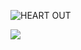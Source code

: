 ![HEART OUT](https://github-readme-stats.vercel.app/api?username=netesy&count_private=true&show_icons=true)

  <a href="https://github.com/netesy">
  <img align="center" src="https://github-readme-stats.vercel.app/api/top-langs/?username=netesy&count_private=true" />
</a>
<!--
**netesy/netesy** is a ✨ _special_ ✨ repository because its `README.md` (this file) appears on your GitHub profile.

Here are some ideas to get you started:

- 🔭 I’m currently working on ...
- 🌱 I’m currently learning ...
- 👯 I’m looking to collaborate on ...
- 🤔 I’m looking for help with ...
- 💬 Ask me about ...
- 📫 How to reach me: ...
- 😄 Pronouns: ...
- ⚡ Fun fact: ...
-->


